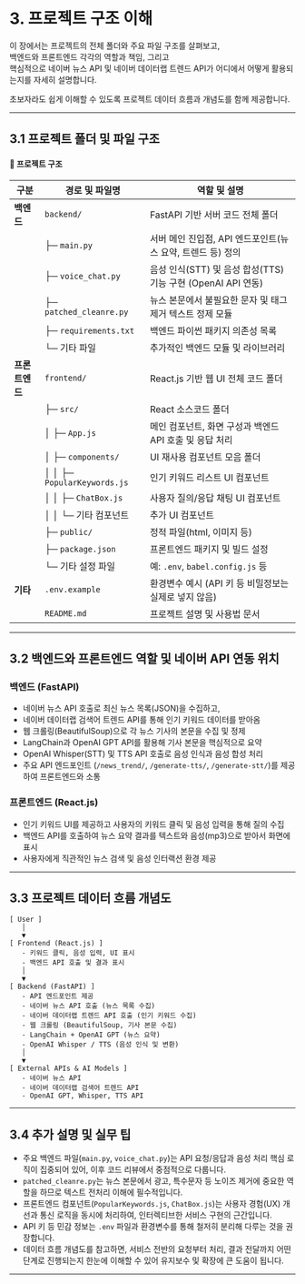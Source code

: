 <h1 id="3-프로젝트-구조-이해">3. 프로젝트 구조 이해</h1>
<p>이 장에서는 프로젝트의 전체 폴더와 주요 파일 구조를 살펴보고,<br />백엔드와 프론트엔드 각각의 역할과 책임, 그리고<br />핵심적으로 네이버 뉴스 API 및 네이버 데이터랩 트렌드 API가 어디에서 어떻게 활용되는지를 자세히 설명합니다.</p>
<p>초보자라도 쉽게 이해할 수 있도록 프로젝트 데이터 흐름과 개념도를 함께 제공합니다.</p>
<hr />
<h2 id="31-프로젝트-폴더-및-파일-구조">3.1 프로젝트 폴더 및 파일 구조</h2>
<h4 id="📁-프로젝트-구조">📁 프로젝트 구조</h4>
<table>
<thead>
<tr>
<th>구분</th>
<th>경로 및 파일명</th>
<th>역할 및 설명</th>
</tr>
</thead>
<tbody><tr>
<td><strong>백엔드</strong></td>
<td><code>backend/</code></td>
<td>FastAPI 기반 서버 코드 전체 폴더</td>
</tr>
<tr>
<td></td>
<td>├─ <code>main.py</code></td>
<td>서버 메인 진입점, API 엔드포인트(뉴스 요약, 트렌드 등) 정의</td>
</tr>
<tr>
<td></td>
<td>├─ <code>voice_chat.py</code></td>
<td>음성 인식(STT) 및 음성 합성(TTS) 기능 구현 (OpenAI API 연동)</td>
</tr>
<tr>
<td></td>
<td>├─ <code>patched_cleanre.py</code></td>
<td>뉴스 본문에서 불필요한 문자 및 태그 제거 텍스트 정제 모듈</td>
</tr>
<tr>
<td></td>
<td>├─ <code>requirements.txt</code></td>
<td>백엔드 파이썬 패키지 의존성 목록</td>
</tr>
<tr>
<td></td>
<td>└─ 기타 파일</td>
<td>추가적인 백엔드 모듈 및 라이브러리</td>
</tr>
<tr>
<td><strong>프론트엔드</strong></td>
<td><code>frontend/</code></td>
<td>React.js 기반 웹 UI 전체 코드 폴더</td>
</tr>
<tr>
<td></td>
<td>├─ <code>src/</code></td>
<td>React 소스코드 폴더</td>
</tr>
<tr>
<td></td>
<td>│  ├─ <code>App.js</code></td>
<td>메인 컴포넌트, 화면 구성과 백엔드 API 호출 및 응답 처리</td>
</tr>
<tr>
<td></td>
<td>│  ├─ <code>components/</code></td>
<td>UI 재사용 컴포넌트 모음 폴더</td>
</tr>
<tr>
<td></td>
<td>│  │  ├─ <code>PopularKeywords.js</code></td>
<td>인기 키워드 리스트 UI 컴포넌트</td>
</tr>
<tr>
<td></td>
<td>│  │  ├─ <code>ChatBox.js</code></td>
<td>사용자 질의/응답 채팅 UI 컴포넌트</td>
</tr>
<tr>
<td></td>
<td>│  │  └─ 기타 컴포넌트</td>
<td>추가 UI 컴포넌트</td>
</tr>
<tr>
<td></td>
<td>├─ <code>public/</code></td>
<td>정적 파일(html, 이미지 등)</td>
</tr>
<tr>
<td></td>
<td>├─ <code>package.json</code></td>
<td>프론트엔드 패키지 및 빌드 설정</td>
</tr>
<tr>
<td></td>
<td>└─ 기타 설정 파일</td>
<td>예: <code>.env</code>, <code>babel.config.js</code> 등</td>
</tr>
<tr>
<td><strong>기타</strong></td>
<td><code>.env.example</code></td>
<td>환경변수 예시 (API 키 등 비밀정보는 실제로 넣지 않음)</td>
</tr>
<tr>
<td></td>
<td><code>README.md</code></td>
<td>프로젝트 설명 및 사용법 문서</td>
</tr>
</tbody></table>
<hr />
<h2 id="32-백엔드와-프론트엔드-역할-및-네이버-api-연동-위치">3.2 백엔드와 프론트엔드 역할 및 네이버 API 연동 위치</h2>
<h3 id="백엔드-fastapi">백엔드 (FastAPI)</h3>
<ul>
<li>네이버 뉴스 API 호출로 최신 뉴스 목록(JSON)을 수집하고,  </li>
<li>네이버 데이터랩 검색어 트렌드 API를 통해 인기 키워드 데이터를 받아옴  </li>
<li>웹 크롤링(BeautifulSoup)으로 각 뉴스 기사의 본문을 수집 및 정제  </li>
<li>LangChain과 OpenAI GPT API를 활용해 기사 본문을 핵심적으로 요약  </li>
<li>OpenAI Whisper(STT) 및 TTS API 호출로 음성 인식과 음성 합성 처리  </li>
<li>주요 API 엔드포인트 (<code>/news_trend/</code>, <code>/generate-tts/</code>, <code>/generate-stt/</code>)를 제공하여 프론트엔드와 소통</li>
</ul>
<h3 id="프론트엔드-reactjs">프론트엔드 (React.js)</h3>
<ul>
<li>인기 키워드 UI를 제공하고 사용자의 키워드 클릭 및 음성 입력을 통해 질의 수집  </li>
<li>백엔드 API를 호출하여 뉴스 요약 결과를 텍스트와 음성(mp3)으로 받아서 화면에 표시  </li>
<li>사용자에게 직관적인 뉴스 검색 및 음성 인터랙션 환경 제공</li>
</ul>
<hr />
<h2 id="33-프로젝트-데이터-흐름-개념도">3.3 프로젝트 데이터 흐름 개념도</h2>
<pre><code>[ User ] 
   │
   ▼
[ Frontend (React.js) ]  
   - 키워드 클릭, 음성 입력, UI 표시
   - 백엔드 API 호출 및 결과 표시
   │
   ▼
[ Backend (FastAPI) ]  
   - API 엔드포인트 제공
   - 네이버 뉴스 API 호출 (뉴스 목록 수집)
   - 네이버 데이터랩 트렌드 API 호출 (인기 키워드 수집)
   - 웹 크롤링 (BeautifulSoup, 기사 본문 수집)
   - LangChain + OpenAI GPT (뉴스 요약)
   - OpenAI Whisper / TTS (음성 인식 및 변환)
   │
   ▼
[ External APIs &amp; AI Models ]
   - 네이버 뉴스 API
   - 네이버 데이터랩 검색어 트렌드 API
   - OpenAI GPT, Whisper, TTS API</code></pre><hr />
<h2 id="34-추가-설명-및-실무-팁">3.4 추가 설명 및 실무 팁</h2>
<ul>
<li>주요 백엔드 파일(<code>main.py</code>, <code>voice_chat.py</code>)는 API 요청/응답과 음성 처리 핵심 로직이 집중되어 있어, 이후 코드 리뷰에서 중점적으로 다룹니다.  </li>
<li><code>patched_cleanre.py</code>는 뉴스 본문에서 광고, 특수문자 등 노이즈 제거에 중요한 역할을 하므로 텍스트 전처리 이해에 필수적입니다.  </li>
<li>프론트엔드 컴포넌트(<code>PopularKeywords.js</code>, <code>ChatBox.js</code>)는 사용자 경험(UX) 개선과 통신 로직을 동시에 처리하여, 인터렉티브한 서비스 구현의 근간입니다.  </li>
<li>API 키 등 민감 정보는 <code>.env</code> 파일과 환경변수를 통해 철저히 분리해 다루는 것을 권장합니다.  </li>
<li>데이터 흐름 개념도를 참고하면, 서비스 전반의 요청부터 처리, 결과 전달까지 어떤 단계로 진행되는지 한눈에 이해할 수 있어 유지보수 및 확장에 큰 도움이 됩니다.</li>
</ul>
<hr />